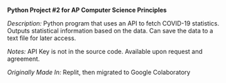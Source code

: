 **Python Project #2 for AP Computer Science Principles**

*Description:* Python program that uses an API to fetch COVID-19 statistics. Outputs statistical information based on the data. Can save the data to a text file for later access. 

*Notes:* API Key is not in the source code. Available upon request and agreement.

*Originally Made In:* Replit, then migrated to Google Colaboratory